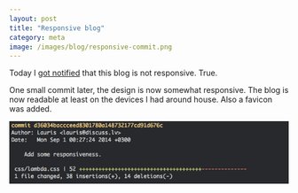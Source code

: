 ```yaml
---
layout: post
title: "Responsive blog"
category: meta
image: /images/blog/responsive-commit.png
---
```


Today I [got notified](https://twitter.com/VKMKD/status/506013499689287680) that this blog is not responsive. True. 

One small commit later, the design is now somewhat responsive. The blog is now readable at least on the devices I had around house. Also a favicon was added.

![Responsive blog design](/images/blog/responsive-commit.png)
